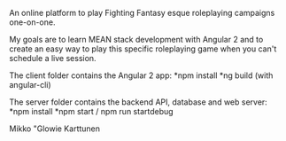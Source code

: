 An online platform to play Fighting Fantasy esque roleplaying campaigns one-on-one.

My goals are to learn MEAN stack development with Angular 2 and to create an easy way to play this specific roleplaying game when you can't schedule a live session.

The client folder contains the Angular 2 app:
*npm install
*ng build (with angular-cli)

The server folder contains the backend API, database and web server:
*npm install
*npm start / npm run startdebug


Mikko "Glowie Karttunen
